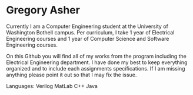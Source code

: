 # Gregory Asher
Currently I am a Computer Engineering student at the University of Washington Bothell campus. Per curriculum, I take 1 year of Electrical Engineering courses and 1 year of Computer Science and Software Engineering courses. 

On this Github you will find all of my works from the program including the Electrical Engineering department. I have done my best to keep everything organized and to include each assignments specifications. If I am missing anything please point it out so that I may fix the issue.

Languages:
Verilog
MatLab
C++
Java
